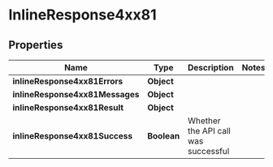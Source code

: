 # InlineResponse4xx81

## Properties
Name | Type | Description | Notes
------------ | ------------- | ------------- | -------------
**inlineResponse4xx81Errors** | **Object** |  | 
**inlineResponse4xx81Messages** | **Object** |  | 
**inlineResponse4xx81Result** | **Object** |  | 
**inlineResponse4xx81Success** | **Boolean** | Whether the API call was successful | 
